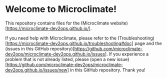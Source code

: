 # Welcome to Microclimate!

This repository contains files for the (Microclimate website)[https://microclimate-dev2ops.github.io/].

If you need help with Microclimate, please refer to the (Troubleshooting)[https://microclimate-dev2ops.github.io/troubleshooting#doc] page and the (issues in this GitHub repository)[https://github.com/microclimate-dev2ops/microclimate-dev2ops.github.io/issues]. If you experience a problem that is not already listed, please (open a new issue)[https://github.com/microclimate-dev2ops/microclimate-dev2ops.github.io/issues/new] in this GitHub repository. Thank you!
